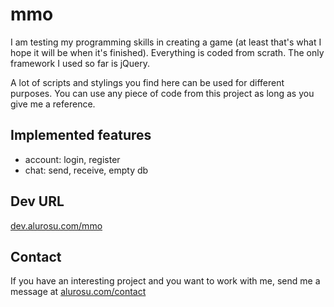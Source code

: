 # mmo
I am testing my programming skills in creating a game (at least that's what I hope it will be when it's finished). Everything is coded from scrath. The only framework I used so far is jQuery.

A lot of scripts and stylings you find here can be used for different purposes. You can use any piece of code from this project as long as you give me a reference.
## Implemented features
- account: login, register
- chat: send, receive, empty db
## Dev URL
[dev.alurosu.com/mmo](http://dev.alurosu.com/mmo/)
## Contact
If you have an interesting project and you want to work with me, send me a message at [alurosu.com/contact](https://alurosu.com/contact/)